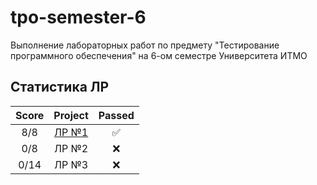 # tpo-semester-6
Выполнение лабораторных работ по предмету "Тестирование программного обеспечения" на 6-ом семестре Университета ИТМО

## Статистика ЛР

| Score   | Project                | Passed |
| :---:   | :---:                  | :---:  | 
| 8/8     | [ЛР №1](lab1/)         | ✅     |
| 0/8     | ЛР №2                  | ❌     |
| 0/14    | ЛР №3                  | ❌     |
